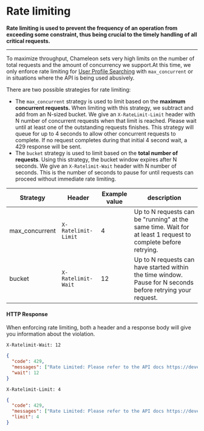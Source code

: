 # Rate limiting

**Rate limiting is used to prevent the frequency of an operation from exceeding some constraint, thus being crucial to the timely handling of all critical requests.**

---


To maximize throughput, Chameleon sets very high limits on the number of total requests and the amount of concurrency we support.At this time, we only enforce rate limiting for [User Profile Searching](apis/profiles-search.md) with `max_concurrent` or in situations where the API is being used abusively.

There are two possible strategies for rate limiting:

- The `max_concurrent` strategy is used to limit based on the **maximum concurrent requests.** When limiting with this strategy, we subtract and add from an N-sized bucket. We give an `X-RateLimit-Limit` header with N number of concurrent requests when that limit is reached. Please wait until at least one of the outstanding requests finishes. This strategy will queue for up to 4 seconds to allow other concurrent requests to complete. If no request completes during that initial 4 second wait, a 429 response will be sent.
- The `bucket` strategy is used to limit based on the **total number of requests**. Using this strategy, the bucket window expires after N seconds. We give an `X-Ratelimit-Wait` header with N number of seconds. This is the number of seconds to pause for until requests can proceed without immediate rate limiting.



| Strategy       | Header              | Example value | description                                                  |
| -------------- | ------------------- | ------------- | ------------------------------------------------------------ |
| max_concurrent | `X-Ratelimit-Limit` | 4             | Up to N requests can be "running" at the same time. Wait for at least 1 request to complete before retrying. |
| bucket         | `X-Ratelimit-Wait`  | 12            | Up to N requests can have started within the time window. Pause for N seconds before retrying your request. |



#### HTTP Response

When enforcing rate limiting, both a header and a response body will give you information about the violation.

```text
X-Ratelimit-Wait: 12
```

```json
{
  "code": 429,
  "messages": ["Rate Limited: Please refer to the API docs https://developers.trychameleon.com/#/concepts/rate-limiting for more information"],
  "wait": 12
}
```

```text
X-Ratelimit-Limit: 4
```

```json
{
  "code": 429,
  "messages": ["Rate Limited: Please refer to the API docs https://developers.trychameleon.com/#/concepts/rate-limiting for more information"],
  "limit": 4
}
```
